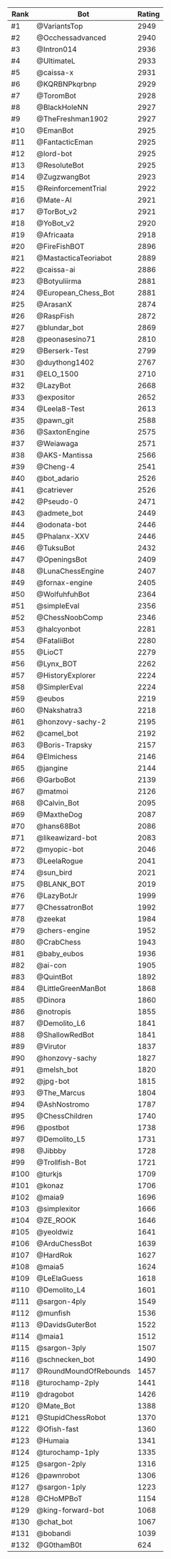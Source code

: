 Rank|Bot|Rating
---|---|---
#1|@VariantsTop|2949
#2|@Occhessadvanced|2940
#3|@Intron014|2936
#4|@UltimateL|2933
#5|@caissa-x|2931
#6|@KQRBNPkqrbnp|2929
#7|@ToromBot|2928
#8|@BlackHoleNN|2927
#9|@TheFreshman1902|2927
#10|@EmanBot|2925
#11|@FantacticEman|2925
#12|@lord-bot|2925
#13|@ResoluteBot|2925
#14|@ZugzwangBot|2923
#15|@ReinforcementTrial|2922
#16|@Mate-AI|2921
#17|@TorBot_v2|2921
#18|@YoBot_v2|2920
#19|@Africaata|2918
#20|@FireFishBOT|2896
#21|@MastacticaTeoriabot|2889
#22|@caissa-ai|2886
#23|@Botyuliirma|2881
#24|@European_Chess_Bot|2881
#25|@ArasanX|2874
#26|@RaspFish|2872
#27|@blundar_bot|2869
#28|@peonasesino71|2810
#29|@Berserk-Test|2799
#30|@duythong1402|2767
#31|@ELO_1500|2710
#32|@LazyBot|2668
#33|@expositor|2652
#34|@Leela8-Test|2613
#35|@pawn_git|2588
#36|@SaxtonEngine|2575
#37|@Weiawaga|2571
#38|@AKS-Mantissa|2566
#39|@Cheng-4|2541
#40|@bot_adario|2526
#41|@catriever|2526
#42|@Pseudo-0|2471
#43|@admete_bot|2449
#44|@odonata-bot|2446
#45|@Phalanx-XXV|2446
#46|@TuksuBot|2432
#47|@OpeningsBot|2409
#48|@LunaChessEngine|2407
#49|@fornax-engine|2405
#50|@WolfuhfuhBot|2364
#51|@simpleEval|2356
#52|@ChessNoobComp|2346
#53|@halcyonbot|2281
#54|@FataliiBot|2280
#55|@LioCT|2279
#56|@Lynx_BOT|2262
#57|@HistoryExplorer|2224
#58|@SimplerEval|2224
#59|@eubos|2219
#60|@Nakshatra3|2218
#61|@honzovy-sachy-2|2195
#62|@camel_bot|2192
#63|@Boris-Trapsky|2157
#64|@Elmichess|2146
#65|@jangine|2144
#66|@GarboBot|2139
#67|@matmoi|2126
#68|@Calvin_Bot|2095
#69|@MaxtheDog|2087
#70|@hans68Bot|2086
#71|@likeawizard-bot|2083
#72|@myopic-bot|2046
#73|@LeelaRogue|2041
#74|@sun_bird|2021
#75|@BLANK_BOT|2019
#76|@LazyBotJr|1999
#77|@ChessatronBot|1992
#78|@zeekat|1984
#79|@chers-engine|1952
#80|@CrabChess|1943
#81|@baby_eubos|1936
#82|@ai-con|1905
#83|@QuintBot|1892
#84|@LittleGreenManBot|1868
#85|@Dinora|1860
#86|@notropis|1855
#87|@Demolito_L6|1841
#88|@ShallowRedBot|1841
#89|@Virutor|1837
#90|@honzovy-sachy|1827
#91|@melsh_bot|1820
#92|@jpg-bot|1815
#93|@The_Marcus|1804
#94|@AshNostromo|1787
#95|@ChessChildren|1740
#96|@postbot|1738
#97|@Demolito_L5|1731
#98|@Jibbby|1728
#99|@Trollfish-Bot|1721
#100|@turkjs|1709
#101|@konaz|1706
#102|@maia9|1696
#103|@simplexitor|1666
#104|@ZE_ROOK|1646
#105|@yeoldwiz|1641
#106|@ArduChessBot|1639
#107|@HardRok|1627
#108|@maia5|1624
#109|@LeElaGuess|1618
#110|@Demolito_L4|1601
#111|@sargon-4ply|1549
#112|@munfish|1536
#113|@DavidsGuterBot|1522
#114|@maia1|1512
#115|@sargon-3ply|1507
#116|@schnecken_bot|1490
#117|@RoundMoundOfRebounds|1457
#118|@turochamp-2ply|1441
#119|@dragobot|1426
#120|@Mate_Bot|1388
#121|@StupidChessRobot|1370
#122|@Ofish-fast|1360
#123|@Humaia|1341
#124|@turochamp-1ply|1335
#125|@sargon-2ply|1316
#126|@pawnrobot|1306
#127|@sargon-1ply|1223
#128|@CHoMPBoT|1154
#129|@king-forward-bot|1068
#130|@chat_bot|1067
#131|@bobandi|1039
#132|@G0thamB0t|624

